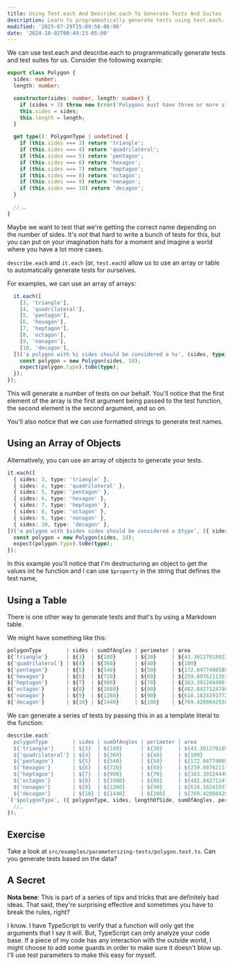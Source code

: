 ```yaml
---
title: Using Test.each And Describe.each To Generate Tests And Suites
description: Learn to programmatically generate tests using test.each.
modified: '2025-07-29T15:09:56-06:00'
date: '2024-10-02T08:49:23-05:00'
---
```


We can use test.each and describe.each to programmatically generate tests and test suites for us. Consider the following example:

```ts
export class Polygon {
  sides: number;
  length: number;

  constructor(sides: number, length: number) {
    if (sides < 3) throw new Error('Polygons must have three or more sides.');
    this.sides = sides;
    this.length = length;
  }

  get type(): PolygonType | undefined {
    if (this.sides === 3) return 'triangle';
    if (this.sides === 4) return 'quadrilateral';
    if (this.sides === 5) return 'pentagon';
    if (this.sides === 6) return 'hexagon';
    if (this.sides === 7) return 'heptagon';
    if (this.sides === 8) return 'octagon';
    if (this.sides === 9) return 'nonagon';
    if (this.sides === 10) return 'decagon';
  }

  // …
}
```

Maybe we want to test that we're getting the correct name depending on the number of sides. It's _not_ that hard to write a bunch of tests for this, but you can put on your imagination hats for a moment and imagine a world where you have a lot more cases.

`describe.each` and `it.each` (or, `test.each`) allow us to use an array or table to automatically generate tests for ourselves.

For examples, we can use an array of arrays:

```ts
  it.each([
    [3, 'triangle'],
    [4, 'quadrilateral'],
    [5, 'pentagon'],
    [6, 'hexagon'],
    [7, 'heptagon'],
    [8, 'octagon'],
    [9, 'nonagon'],
    [10, 'decagon'],
  ])('a polygon with %i sides should be considered a %s', (sides, type) => {
    const polygon = new Polygon(sides, 10);
    expect(polygon.type).toBe(type);
  });
});
```

This will generate a number of tests on our behalf. You'll notice that the first element of the array is the first argument being passed to the test function, the second element is the second argument, and so on.

You'll also notice that we can use formatted strings to generate test names.

## Using an Array of Objects

Alternatively, you can use an array of objects to generate your tests.

```ts
it.each([
  { sides: 3, type: 'triangle' },
  { sides: 4, type: 'quadrilateral' },
  { sides: 5, type: 'pentagon' },
  { sides: 6, type: 'hexagon' },
  { sides: 7, type: 'heptagon' },
  { sides: 8, type: 'octagon' },
  { sides: 9, type: 'nonagon' },
  { sides: 10, type: 'decagon' },
])('a polygon with $sides sides should be considered a $type', ({ sides, type }) => {
  const polygon = new Polygon(sides, 10);
  expect(polygon.type).toBe(type);
});
```

In this example you'll notice that I'm destructuring an object to get the values int he function and I can use `$property` in the string that defines the test name,

## Using a Table

There is one other way to generate tests and that's by using a Markdown table.

We might have something like this:

```ts
polygonType        | sides | sumOfAngles | perimeter | area
${'triangle'}      | ${3}  | ${180}      | ${30}     | ${43.3012701892219}
${'quadrilateral'} | ${4}  | ${360}      | ${40}     | ${100}
${'pentagon'}      | ${5}  | ${540}      | ${50}     | ${172.047740058897}
${'hexagon'}       | ${6}  | ${720}      | ${60}     | ${259.807621135332}
${'heptagon'}      | ${7}  | ${900}      | ${70}     | ${363.391244400159}
${'octagon'}       | ${8}  | ${1080}     | ${80}     | ${482.842712474619}
${'nonagon'}       | ${9}  | ${1260}     | ${90}     | ${618.18241937729}
${'decagon'}       | ${10} | ${1440}     | ${100}    | ${769.420884293813}
```

We can generate a series of tests by passing this in as a template literal to the function:

```ts
describe.each`
  polygonType        | sides | sumOfAngles | perimeter | area
  ${'triangle'}      | ${3}  | ${180}      | ${30}     | ${43.3012701892219}
  ${'quadrilateral'} | ${4}  | ${360}      | ${40}     | ${100}
  ${'pentagon'}      | ${5}  | ${540}      | ${50}     | ${172.047740058897}
  ${'hexagon'}       | ${6}  | ${720}      | ${60}     | ${259.807621135332}
  ${'heptagon'}      | ${7}  | ${900}      | ${70}     | ${363.391244400159}
  ${'octagon'}       | ${8}  | ${1080}     | ${80}     | ${482.842712474619}
  ${'nonagon'}       | ${9}  | ${1260}     | ${90}     | ${618.18241937729}
  ${'decagon'}       | ${10} | ${1440}     | ${100}    | ${769.420884293813}
`('$polygonType', ({ polygonType, sides, lengthOfSide, sumOfAngles, perimeter, area }) => {
  //…
});
```

## Exercise

Take a look at `src/examples/parameterizing-tests/polygon.test.ts`. Can you generate tests based on the data?

## A Secret

**Nota bene**: This is part of a series of tips and tricks that are definitely bad ideas. That said, they're surprising effective and sometimes you have to break the rules, right?

I know. I have TypeScript to verify that a function will only get the arguments that I say it will. But, TypeScript can only analyze your code base. If a piece of my code has any interaction with the outside world, I might choose to add some guards in order to make sure it doesn't blow up. I'll use test parameters to make this easy for myself.
